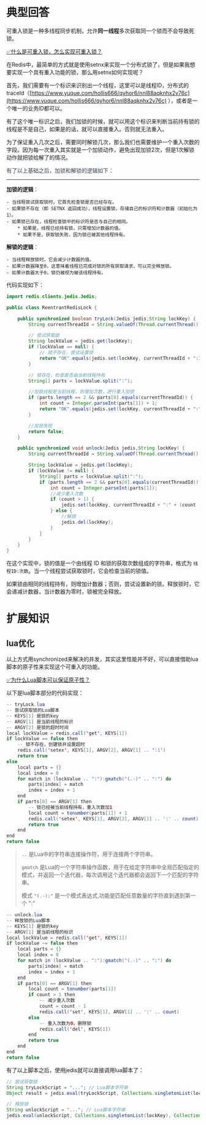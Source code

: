 # 典型回答


可重入锁是一种多线程同步机制，允许**同一线程**多次获取同一个锁而不会导致死锁。



[✅什么是可重入锁，怎么实现可重入锁？](https://www.yuque.com/hollis666/qyhor6/zvx2w5h9sr7trle7)



在Redis中，最简单的方式就是使用setnx来实现一个分布式锁了，但是如果我想要实现一个具有重入功能的锁，那么用setnx如何实现呢？



首先，我们需要有一个标识来识别出一个线程，这里可以是线程ID，分布式的traceId（[https://www.yuque.com/hollis666/qyhor6/nnl88aqknhx2v76c](https://www.yuque.com/hollis666/qyhor6/nnl88aqknhx2v76c) ），或者是一个唯一的业务ID都可以。



有了这个唯一标识之后，我们加锁的时候，就可以用这个标识来判断当前持有锁的线程是不是自己，如果是的话，就可以直接重入。否则就无法重入。



为了保证重入几次之后，需要同时解锁几次，那么我们也需要维护一个重入次数的字段。因为每一次重入其实就是一个加锁动作，避免出现加锁2次，但是1次解锁动作就把锁给解了的情况。

<font style="color:rgb(55, 65, 81);"></font>

<font style="color:rgb(55, 65, 81);">有了以上基础之后，加锁和解锁的逻辑如下：</font>

****

**加锁的逻辑**<font style="color:rgb(55, 65, 81);">：</font>

    - 当线程尝试获取锁时，它首先检查锁是否已经存在。
    - 如果锁不存在（即 SETNX 返回成功），线程设置锁，存储自己的标识符和计数器（初始化为1）。
    - 如果锁已存在，线程检查锁中的标识符是否与自己的相同。
        * 如果是，线程已经持有锁，只需增加计数器的值。
        * 如果不是，获取锁失败，因为锁已被其他线程持有。



**解锁的逻辑**<font style="color:rgb(55, 65, 81);">：</font>

    - 当线程释放锁时，它会减少计数器的值。
    - 如果计数器降至0，这意味着线程已完成对锁的所有获取请求，可以完全释放锁。
    - 如果计数器大于0，锁仍被视为被该线程持有。



代码实现如下：



```java
import redis.clients.jedis.Jedis;

public class ReentrantRedisLock {

    public synchronized boolean tryLock(Jedis jedis,String lockKey) {
        String currentThreadId = String.valueOf(Thread.currentThread().getId());

        // 尝试获取锁
        String lockValue = jedis.get(lockKey);
        if (lockValue == null) {
            // 锁不存在，尝试设置锁
            return "OK".equals(jedis.set(lockKey, currentThreadId + ":1", "NX", "EX", 30));
        }

        // 锁存在，检查是否由当前线程持有
        String[] parts = lockValue.split(":");

        //加锁线程是当前线程，则增加次数，进行重入加锁
        if (parts.length == 2 && parts[0].equals(currentThreadId)) {
            int count = Integer.parseInt(parts[1]) + 1;
            return "OK".equals(jedis.set(lockKey, currentThreadId + ":" + count, "XX", "EX", 30));
        }

        //加锁失败
        return false;
    }

    public synchronized void unlock(Jedis jedis,String lockKey) {
        String currentThreadId = String.valueOf(Thread.currentThread().getId());

        String lockValue = jedis.get(lockKey);
        if (lockValue != null) {
            String[] parts = lockValue.split(":");
            if (parts.length == 2 && parts[0].equals(currentThreadId)) {
                int count = Integer.parseInt(parts[1]);
                //减少重入次数
                if (count > 1) {
                    jedis.set(lockKey, currentThreadId + ":" + (count - 1), "XX", "EX", 30);
                } else {
                    //解锁
                    jedis.del(lockKey);
                }
            }
        }
    }
}

```



在这个实现中，锁的值是一个由线程 ID 和锁的获取次数组成的字符串，格式为 `线程ID:次数`。当一个线程尝试获取锁时，它会检查当前的锁值。



如果锁由相同的线程持有，则增加计数器；否则，尝试设置新的锁。释放锁时，它会递减计数器，当计数器为零时，锁被完全释放。



# 扩展知识


## lua优化


以上方式用synchronized来解决的并发，其实这里性能并不好，可以直接借助lua脚本的原子性来实现这个可重入的功能。



[✅为什么Lua脚本可以保证原子性？](https://www.yuque.com/hollis666/qyhor6/rwdgnu)



以下是lua脚本部分的代码实现：



```java
-- tryLock.lua
-- 尝试获取锁的Lua脚本
-- KEYS[1] 是锁的key
-- ARGV[1] 是当前线程的标识
-- ARGV[2] 是锁的超时时间
local lockValue = redis.call('get', KEYS[1])
if lockValue == false then
    -- 锁不存在，创建锁并设置超时
    redis.call('setex', KEYS[1], ARGV[2], ARGV[1] .. ':1')
    return true
else
    local parts = {}
    local index = 0
    for match in (lockValue .. ":"):gmatch("(.-)" .. ":") do
        parts[index] = match
        index = index + 1
    end
    if parts[0] == ARGV[1] then
        -- 锁已经被当前线程持有，重入次数加1
        local count = tonumber(parts[1]) + 1
        redis.call('setex', KEYS[1], ARGV[2], ARGV[1] .. ':' .. count)
        return true
    end
end
return false

```



> `..` 是Lua中的字符串连接操作符，用于连接两个字符串。
>
> `gmatch` 是Lua的一个字符串操作函数，用于在给定字符串中全局匹配指定的模式，并返回一个迭代器，每次调用这个迭代器都会返回下一个匹配的字符串。
>
> 模式 `"(.-):"` 是一个模式表达式,功能是匹配任意数量的字符直到遇到第一个 ":"
>



```java
-- unlock.lua
-- 释放锁的Lua脚本
-- KEYS[1] 是锁的key
-- ARGV[1] 是当前线程的标识
local lockValue = redis.call('get', KEYS[1])
if lockValue ~= false then
    local parts = {}
    local index = 0
    for match in (lockValue .. ":"):gmatch("(.-)" .. ":") do
        parts[index] = match
        index = index + 1
    end
    if parts[0] == ARGV[1] then
        local count = tonumber(parts[1])
        if count > 1 then
            -- 减少重入次数
            count = count - 1
            redis.call('set', KEYS[1], ARGV[1] .. ':' .. count)
        else
            -- 重入次数为0，删除锁
            redis.call('del', KEYS[1])
        end
        return true
    end
end
return false

```



有了以上脚本之后，使用jedis就可以直接调用lua脚本了：



```java
// 尝试获取锁
String tryLockScript = "..."; // Lua脚本字符串
Object result = jedis.eval(tryLockScript, Collections.singletonList(lockKey), Arrays.asList(currentThreadId, "30"));

// 释放锁
String unlockScript = "..."; // Lua脚本字符串
jedis.eval(unlockScript, Collections.singletonList(lockKey), Collections.singletonList(currentThreadId));
```

